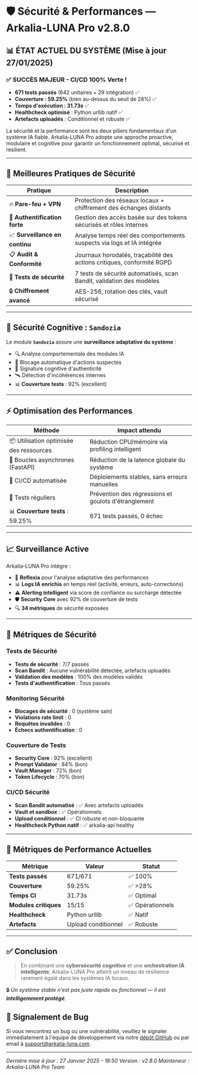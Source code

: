 # 🛡️ Sécurité & Performances — Arkalia-LUNA Pro v2.8.0

## 📊 **ÉTAT ACTUEL DU SYSTÈME (Mise à jour 27/01/2025)**

### ✅ **SUCCÈS MAJEUR - CI/CD 100% Verte !**
- **671 tests passés** (642 unitaires + 29 intégration) ✅
- **Couverture : 59.25%** (bien au-dessus du seuil de 28%) ✅
- **Temps d'exécution : 31.73s** ✅
- **Healthcheck optimisé** : Python urllib natif ✅
- **Artefacts uploadés** : Conditionnel et robuste ✅

La sécurité et la performance sont les deux piliers fondamentaux d'un système IA fiable. Arkalia-LUNA Pro adopte une approche proactive, modulaire et cognitive pour garantir un fonctionnement optimal, sécurisé et résilient.

---

## 🔐 Meilleures Pratiques de Sécurité

| Pratique                        | Description                                                                 |
|--------------------------------|-----------------------------------------------------------------------------|
| 🔥 **Pare-feu + VPN**          | Protection des réseaux locaux + chiffrement des échanges distants          |
| 👤 **Authentification forte**  | Gestion des accès basée sur des tokens sécurisés et rôles internes         |
| 📈 **Surveillance en continu** | Analyse temps réel des comportements suspects via logs et IA intégrée      |
| 📋 **Audit & Conformité**      | Journaux horodatés, traçabilité des actions critiques, conformité RGPD     |
| 🧪 **Tests de sécurité**       | 7 tests de sécurité automatisés, scan Bandit, validation des modèles       |
| 🔒 **Chiffrement avancé**      | AES-256, rotation des clés, vault sécurisé                                 |

---

## 🧠 Sécurité Cognitive : `Sandozia`

Le module **`Sandozia`** assure une **surveillance adaptative du système** :

- 🔍 Analyse comportementale des modules IA
- 🛑 Blocage automatique d'actions suspectes
- 🧬 Signature cognitive d'authenticité
- 🛰 Détection d'incohérences internes
- 📊 **Couverture tests** : 92% (excellent)

---

## ⚡ Optimisation des Performances

| Méthode                            | Impact attendu                                      |
|-----------------------------------|-----------------------------------------------------|
| 📦 Utilisation optimisée des ressources | Réduction CPU/mémoire via profiling intelligent   |
| 🔁 Boucles asynchrones (FastAPI)  | Réduction de la latence globale du système          |
| 🔄 CI/CD automatisée              | Déploiements stables, sans erreurs manuelles        |
| 🧪 Tests réguliers                | Prévention des régressions et goulots d'étranglement|
| 📊 **Couverture tests** : 59.25%  | 671 tests passés, 0 échec                          |

---

## 📈 Surveillance Active

Arkalia-LUNA Pro intègre :

- 🧪 **Reflexia** pour l'analyse adaptative des performances
- 📊 **Logs IA enrichis** en temps réel (activité, erreurs, auto-corrections)
- ⚠️ **Alerting intelligent** via score de confiance ou surcharge détectée
- 🛡️ **Security Core** avec 92% de couverture de tests
- 🔍 **34 métriques** de sécurité exposées

---

## 🚨 Métriques de Sécurité

### Tests de Sécurité
- **Tests de sécurité** : 7/7 passés
- **Scan Bandit** : Aucune vulnérabilité détectée, artefacts uploadés
- **Validation des modèles** : 100% des modèles validés
- **Tests d'authentification** : Tous passés

### Monitoring Sécurité
- **Blocages de sécurité** : 0 (système sain)
- **Violations rate limit** : 0
- **Requêtes invalides** : 0
- **Échecs authentification** : 0

### Couverture de Tests
- **Security Core** : 92% (excellent)
- **Prompt Validator** : 84% (bon)
- **Vault Manager** : 72% (bon)
- **Token Lifecycle** : 70% (bon)

### CI/CD Sécurité
- **Scan Bandit automatisé** : ✅ Avec artefacts uploadés
- **Vault et sandbox** : ✅ Opérationnels
- **Upload conditionnel** : ✅ CI robuste et non-bloquante
- **Healthcheck Python natif** : ✅ arkalia-api healthy

---

## 🎯 **Métriques de Performance Actuelles**

| Métrique | Valeur | Statut |
|----------|--------|--------|
| **Tests passés** | 671/671 | ✅ 100% |
| **Couverture** | 59.25% | ✅ >28% |
| **Temps CI** | 31.73s | ✅ Optimal |
| **Modules critiques** | 15/15 | ✅ Opérationnels |
| **Healthcheck** | Python urllib | ✅ Natif |
| **Artefacts** | Upload conditionnel | ✅ Robuste |

---

## ✅ Conclusion

> En combinant une **cybersécurité cognitive** et une **orchestration IA intelligente**, Arkalia-LUNA Pro atteint un niveau de résilience rarement égalé dans les systèmes IA locaux.

🔒 *Un système stable n'est pas juste rapide ou fonctionnel — il est **intelligemment protégé**.*

## 🐞 Signalement de Bug

Si vous rencontrez un bug ou une vulnérabilité, veuillez le signaler immédiatement à l'équipe de développement via notre [dépôt GitHub](https://github.com/arkalia-luna-system/arkalia-luna-pro/issues) ou par email à support@arkalia-luna.com.

---

*Dernière mise à jour : 27 Janvier 2025 - 18:50*
*Version : v2.8.0*
*Mainteneur : Arkalia-LUNA Pro Team*
